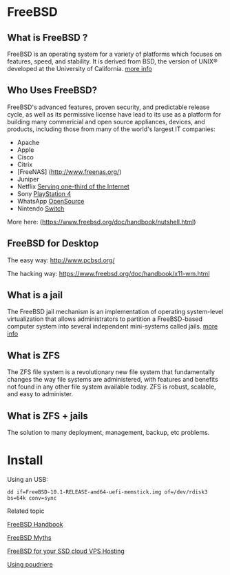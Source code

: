 FreeBSD
=======

What is FreeBSD ?
-----------------

FreeBSD is an operating system for a variety of platforms which focuses on features, speed, and stability. It is derived from BSD, the version of UNIX® developed at the University of California. [more info](https://people.freebsd.org/~blackend/flyer-logo.pdf)

Who Uses FreeBSD?
-----------------

FreeBSD's advanced features, proven security, and predictable release cycle, as well as its permissive license have lead to its use as a platform for building many commericial and open source appliances, devices, and products, including those from many of the world's largest IT companies:

* Apache
* Apple
* Cisco
* Citrix
* [FreeNAS] (http://www.freenas.org/)
* Juniper
* Netflix [Serving one-third of the Internet](https://www.youtube.com/watch?v=FL5U4wr86L4)
* Sony [PlayStation 4](http://en.wikipedia.org/wiki/PlayStation_4_system_software)
* WhatsApp [OpenSource](http://www.whatsapp.com/opensource/)
* Nintendo [Switch](https://en.wikipedia.org/wiki/Nintendo_Switch_system_software)

More here: (https://www.freebsd.org/doc/handbook/nutshell.html)


FreeBSD for Desktop
-------------------

The easy way:  http://www.pcbsd.org/

The hacking way: https://www.freebsd.org/doc/handbook/x11-wm.html



What is a **jail**
------------------

The FreeBSD jail mechanism is an implementation of operating system-level virtualization that allows administrators to partition a FreeBSD-based computer system into several independent mini-systems called jails. [more info](https://www.freebsd.org/doc/handbook/jails.html)


What is ZFS
-----------

The ZFS file system is a revolutionary new file system that fundamentally changes the way file systems are administered, with features and benefits not found in any other file system available today. ZFS is robust, scalable, and easy to administer.


What is ZFS + jails
-------------------

The solution to many deployment, management, backup, etc problems.


Install
=======

Using an USB:

    dd if=FreeBSD-10.1-RELEASE-amd64-uefi-memstick.img of=/dev/rdisk3 bs=64k conv=sync


Related topic

[FreeBSD Handbook](https://www.freebsd.org/doc/handbook/)

[FreeBSD Myths](https://wiki.freebsd.org/Myths)

[FreeBSD for your SSD cloud VPS Hosting](https://www.atlantic.net/blog/2014/04/08/freebsd-ssd-cloud-vps-hosting-10-reasons/)

[Using poudriere](https://dan.langille.org/2014/04/04/using-poudriere-to-create-a-custom-freebsd-repository-for-package-installation/)
